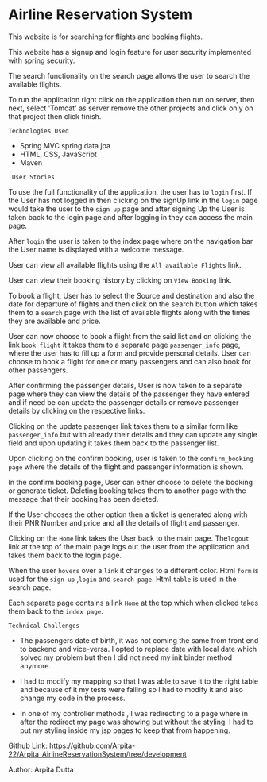 # Airline Reservation System

This website is for searching for flights and booking flights.

This website has a signup and login feature for user security implemented with spring security. 

The search functionality on the search page allows the user to search the available flights.

To run the application right click on the application then run on server, then next, select 'Tomcat' as server remove the other projects and click only on that project then click finish.

`Technologies Used`

* Spring MVC spring data jpa
* HTML, CSS, JavaScript
* Maven



` User Stories`

To use the full functionality of the application, the user has to `login` first. If the User has not logged in then clicking on the signUp link in the `login` page  would take the user to the `sign up` page and after signing Up the User is taken back to the login page and after logging in they can access the main page.

	

After `login`  the user is taken to the index page where on the navigation bar the User name is displayed with a welcome message.

User can view all available flights using the `All available Flights` link.

User can view their booking history by clicking on `View Booking` link.

To book a flight, User has to select the Source and destination and also the date for departure of flights and then click on the search button which takes them to a `search` page with the list of available flights along with the times they are available and price.

User can now choose to book a flight from the said list and on clicking the link `book flight` it takes them to a separate page `passenger_info` page, where the user has to  fill up a form and provide personal details. User can choose to book a flight for one or many passengers and can also book for other passengers. 


After confirming the passenger details, User is now taken to a separate page where they can view the details of the passenger they have entered and if need be can update the passenger details or remove passenger details by clicking on the respective links.

Clicking on the update passenger link takes them to a similar form like `passenger_info` but with already their details and they can update any single field and upon updating it takes them back to the passenger list.

Upon clicking on the confirm booking, user is taken to the `confirm_booking page` where the details of the flight and passenger information is shown.

In the confirm booking page, User can either  choose to delete the booking or generate ticket. Deleting booking takes them to another page with the message that their booking has been deleted. 

If the User chooses the other option then a ticket is generated along with their PNR Number and price and all the details of flight and passenger.

Clicking on the `Home` link takes the User back to the main page. The`logout` link at the top of the main page logs out the user from the application and takes them back to the login page.



When the user `hovers` over a `link` it changes to a different color. Html `form` is used for the `sign up` ,`login` and `search page`. Html `table` is used in the search page. 

Each separate page contains a link `Home` at the top which when clicked takes them back to the `index page`.



`Technical Challenges`

* The passengers date of birth, it was not coming the same from front end to backend and vice-versa. I opted to replace date with local date which solved my problem but then I did not need my init binder method anymore.

* I had to modify my mapping so that I was able to save it to the right table and because of it my tests were failing so I had to modify it and also change my code in the process.

* In one of my controller methods , I was redirecting to a page where in after the redirect my page was showing but without the styling. I had to put my styling inside my jsp pages to keep that from happening.



Github Link: https://github.com/Arpita-22/Arpita_AirlineReservationSystem/tree/development

Author: Arpita Dutta